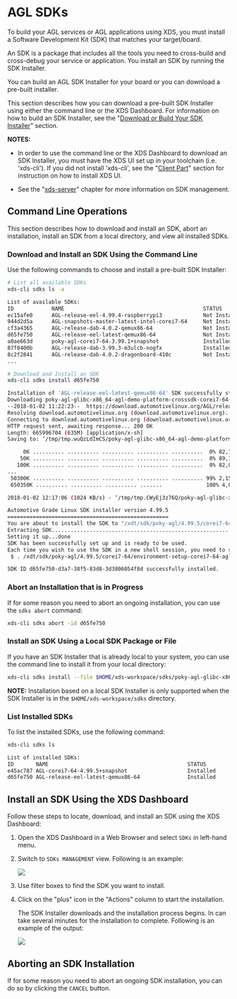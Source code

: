 # AGL SDKs

To build your AGL services or AGL applications using XDS,
you must install a Software Development Kit (SDK) that
matches your target/board.

An SDK is a package that includes all the tools you need
to cross-build and cross-debug your service or application.
You install an SDK by running the SDK Installer.

You can build an AGL SDK Installer for your board or you can download
a pre-built installer.

This section describes how you can download a pre-built SDK
Installer using either the command line or the XDS Dashboard.
For information on how to build an SDK Installer, see the
"[Download or Build Your SDK Installer](../../../../getting_started/reference/getting-started/app-workflow-sdk.html)"
section.

<!-- section-note -->
**NOTES:**
- In order to use the command line or the XDS Dashboard
  to download an SDK Installer, you must
  have the XDS UI set up in your toolchain (i.e. 'xds-cli').
  If you did not install 'xds-cli', see the
  "[Client Part](client-part.html)" section for instruction on how
  to install XDS UI.

- See the
  "[xds-server](../part-2/1_xds-server/0_abstract.html)" chapter
  for more information on SDK management.
<!-- end-section-note -->

## Command Line Operations

This section describes how to download and install an SDK,
abort an installation, install an SDK from a local directory,
and view all installed SDKs.

### Download and Install an SDK Using the Command Line

Use the following commands to choose and install a pre-built SDK
Installer:

```bash
# List all available SDKs
xds-cli sdks ls -a

List of available SDKs:
ID            NAME                                            STATUS          VERSION         ARCH
ec15afe0      AGL-release-eel-4.99.4-raspberrypi3             Not Installed   4.99.4          armv7vehf-neon-vfpv4
944d2d5a      AGL-snapshots-master-latest-intel-corei7-64     Not Installed   4.99.3+snapshot corei7-64
cf3a4365      AGL-release-dab-4.0.2-qemux86-64                Not Installed   4.0.2           corei7-64
d65fe750      AGL-release-eel-latest-qemux86-64               Not Installed   4.99.3          corei7-64
a0ae663d      poky-agl-corei7-64-3.99.1+snapshot              Installed       3.99.1+snapshot corei7-64
87f0400b      AGL-release-dab-3.99.3-m3ulcb-nogfx             Installed       3.99.3          aarch64
8c2f2841      AGL-release-dab-4.0.2-dragonboard-410c          Not Installed   4.0.2           aarch64
...

# Download and Install an SDK
xds-cli sdks install d65fe750

Installation of 'AGL-release-eel-latest-qemux86-64' SDK successfully started.
Downloading poky-agl-glibc-x86_64-agl-demo-platform-crosssdk-corei7-64-toolchain-4.99.5.sh ...
--2018-01-02 11:22:23--  https://download.automotivelinux.org/AGL/release/eel/latest/qemux86-64/deploy/sdk/poky-agl-glibc-x86_64-agl-demo-platform-crosssdk-corei7-64-toolchain-4.99.5.sh
Resolving download.automotivelinux.org (download.automotivelinux.org)... 199.19.213.77
Connecting to download.automotivelinux.org (download.automotivelinux.org)|199.19.213.77|:443... connected.
HTTP request sent, awaiting response... 200 OK
Length: 665996704 (635M) [application/x-sh]
Saving to: ‘/tmp/tmp.wuQzLdImCS/poky-agl-glibc-x86_64-agl-demo-platform-crosssdk-corei7-64-toolchain-4.99.5.sh’

     0K .......... .......... .......... .......... ..........  0% 82,7K 2h11m
    50K .......... .......... .......... .......... ..........  0% 89,1K 2h6m
   100K .......... .......... .......... .......... ..........  0% 82,0K 2h8m
...
 50300K .......... .......... .......... .......... .......... 99% 2,15M 0s
 650350K .......... .......... .......... .......              100% 4,04M=10m35s

2018-01-02 12:17:06 (1024 KB/s) - ‘/tmp/tmp.CWyEj3z76Q/poky-agl-glibc-x86_64-agl-demo-platform-crosssdk-corei7-64-toolchain-4.99.5.sh’ saved [665996704/665996704]

Automotive Grade Linux SDK installer version 4.99.5
===================================================
You are about to install the SDK to "/xdt/sdk/poky-agl/4.99.5/corei7-64". Proceed[Y/n]? Y
Extracting SDK....................................................................................................................done
Setting it up...done
SDK has been successfully set up and is ready to be used.
Each time you wish to use the SDK in a new shell session, you need to source the environment setup script e.g.
 $ . /xdt/sdk/poky-agl/4.99.5/corei7-64/environment-setup-corei7-64-agl-linux

SDK ID d65fe750-d3a7-38f5-83d8-3d3806054f8d successfully installed.
```

### Abort an Installation that is in Progress

If for some reason you need to abort an ongoing installation, you can
use the `sdks abort` command:

```bash
xds-cli sdks abort -id d65fe750
```

### Install an SDK Using a Local SDK Package or File

If you have an SDK Installer that is already local to your system,
you can use the command line to install it from your local directory:

```bash
xds-cli sdks install --file $HOME/xds-workspace/sdks/poky-agl-glibc-x86_64-agl-demo-platform-crosssdk-corei7-64-toolchain-4.99.5.sh
```

<!-- section-note -->
**NOTE:**
Installation based on a local SDK Installer is only supported when the
SDK Installer is in the `$HOME/xds-workspace/sdks` directory.
<!-- end-section-note -->

### List Installed SDKs

To list the installed SDKs, use the following command:

```bash
xds-cli sdks ls

List of installed SDKs:
ID       NAME                                            STATUS          VERSION ARCH
e45ac787 AGL-corei7-64-4.99.5+snapshot                   Installed       4.99.5  x86_64
d65fe750 AGL-release-eel-latest-qemux86-64               Installed       4.99.3  corei7-64
```

## Install an SDK Using the XDS Dashboard

Follow these steps to locate, download, and install an SDK
using the XDS Dashboard:

1. Open the XDS Dashboard in a Web Browser and select
   `SDKs` in left-hand menu.

2. Switch to `SDKs MANAGEMENT` view.
   Following is an example:

   ![](../part-1/pictures/xds-dashboard-sdks-mgt.png)

3. Use filter boxes to find the SDK you want to install.

4. Click on the "plus" icon in the "Actions" column to
   start the installation.

   The SDK Installer downloads and the installation process begins.
   In can take several minutes for the installation to complete.
   Following is an example of the output:

   ![](../part-1/pictures/xds-dashboard-sdks-install.png)

## Aborting an SDK Installation

If for some reason you need to abort an ongoing SDK installation,
you can do so by clicking the `CANCEL` button.
